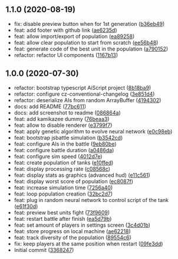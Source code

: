 ## 1.1.0 (2020-08-19)

* fix: disable preview button when for 1st generation ([b36eb49](https://github.com/jamro/neuraltank/commit/b36eb49))
* feat: add footer with github link ([ae6235d](https://github.com/jamro/neuraltank/commit/ae6235d))
* feat: allow import/export of population ([ea89258](https://github.com/jamro/neuraltank/commit/ea89258))
* feat: allow clear population to start from scratch ([ee56b48](https://github.com/jamro/neuraltank/commit/ee56b48))
* feat: generate code of the best unit in the population ([a790152](https://github.com/jamro/neuraltank/commit/a790152))
* refactor: refactor UI components ([1167b13](https://github.com/jamro/neuraltank/commit/1167b13))



## 1.0.0 (2020-07-30)

* refactor: bootstrap typescript AiScript project ([8b18ba9](https://github.com/jamro/neuraltank/commit/8b18ba9))
* refactor: configure cz-conventional-changelog ([3e851d4](https://github.com/jamro/neuraltank/commit/3e851d4))
* refactor: deserialize AIs from random ArrayBuffer ([4194302](https://github.com/jamro/neuraltank/commit/4194302))
* docs: add README ([77bc611](https://github.com/jamro/neuraltank/commit/77bc611))
* docs: add screenshot to readme ([086864a](https://github.com/jamro/neuraltank/commit/086864a))
* feat: add kamikazee dummy ([76beaa3](https://github.com/jamro/neuraltank/commit/76beaa3))
* feat: allow to disable renderer ([e3799f7](https://github.com/jamro/neuraltank/commit/e3799f7))
* feat: apply genetic algorithm to evolve neural network ([e0c98eb](https://github.com/jamro/neuraltank/commit/e0c98eb))
* feat: bootstrap jsbattle simulation ([b3542cd](https://github.com/jamro/neuraltank/commit/b3542cd))
* feat: configure AIs in the battle ([9eb80be](https://github.com/jamro/neuraltank/commit/9eb80be))
* feat: configure battle duration ([a0486da](https://github.com/jamro/neuraltank/commit/a0486da))
* feat: configure sim speed ([4012d7e](https://github.com/jamro/neuraltank/commit/4012d7e))
* feat: create population of tanks ([e10ffed](https://github.com/jamro/neuraltank/commit/e10ffed))
* feat: display processing rate ([c08568c](https://github.com/jamro/neuraltank/commit/c08568c))
* feat: display stats as graphics (advanced hud) ([e11c561](https://github.com/jamro/neuraltank/commit/e11c561))
* feat: display worst score of population ([ec8087f](https://github.com/jamro/neuraltank/commit/ec8087f))
* feat: increase simulation time ([7256a40](https://github.com/jamro/neuraltank/commit/7256a40))
* feat: loop population creation ([32bc2d7](https://github.com/jamro/neuraltank/commit/32bc2d7))
* feat: plug in random neural network to control script of the tank ([e61f30d](https://github.com/jamro/neuraltank/commit/e61f30d))
* feat: preview best units fight ([73f9609](https://github.com/jamro/neuraltank/commit/73f9609))
* feat: restart battle after finish ([ea5d79b](https://github.com/jamro/neuraltank/commit/ea5d79b))
* feat: set amount of players in settings screen ([3c4d01b](https://github.com/jamro/neuraltank/commit/3c4d01b))
* feat: store progress on local machine ([ae62218](https://github.com/jamro/neuraltank/commit/ae62218))
* feat: track diversity of the population ([89554c6](https://github.com/jamro/neuraltank/commit/89554c6))
* fix: keep players at the same position when restart ([09fe3dd](https://github.com/jamro/neuraltank/commit/09fe3dd))
* Initial commit ([3368247](https://github.com/jamro/neuraltank/commit/3368247))
